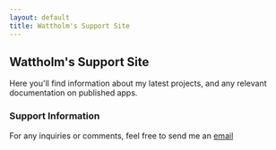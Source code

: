 ```yaml
---
layout: default
title: Wattholm's Support Site
---
```


## Wattholm's Support Site

Here you'll find information about my latest projects, and any relevant documentation on published apps.


### Support Information

For any inquiries or comments, feel free to send me an [email](mailto:wattholm@outlook.com)
